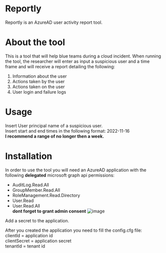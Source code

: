 # Reportly
Reportly is an AzureAD user activity report tool.

# About the tool
This is a tool that will help blue teams during a cloud incident.
When running the tool, the researcher will enter as input a suspicious user and a time frame and will receive a report detailing the following: 
1. Information about the user 
2. Actions taken by the user 
3. Actions taken on the user 
4. User login and failure logs

# Usage
Insert User principal name of a suspicious user.<br>
Insert start and end times in the following format: 2022-11-16<br>
**I recommend a range of no longer then a week.**

# Installation
In order to use the tool you will need an AzureAD application with the following **delegated** microsoft graph api permissions:<br>
* AuditLog.Read.All<br>
* GroupMember.Read.All<br>
* RoleManagement.Read.Directory<br>
* User.Read<br>
* User.Read.All<br>
**dont forget to grant admin consent**
![image](https://user-images.githubusercontent.com/88736901/202277163-5ee21b25-397c-4132-8598-de53d9ae168d.png)

Add a secret to the application.

After you created the application you need to fill the config.cfg file:<br>
clientId = application id<br>
clientSecret = application secret<br>
tenantId = tenant id<br>
